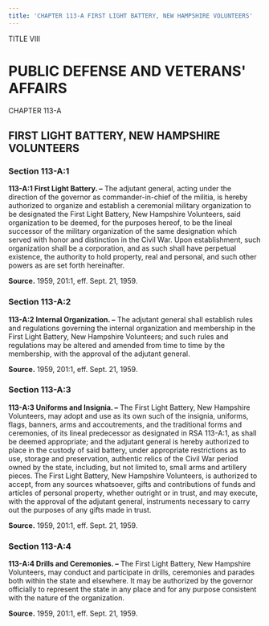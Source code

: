 ```yaml
---
title: 'CHAPTER 113-A FIRST LIGHT BATTERY, NEW HAMPSHIRE VOLUNTEERS'
---
```


TITLE VIII
                                             
PUBLIC DEFENSE AND VETERANS' AFFAIRS
====================================

CHAPTER 113-A
                                             
FIRST LIGHT BATTERY, NEW HAMPSHIRE VOLUNTEERS
---------------------------------------------

### Section 113-A:1

 **113-A:1 First Light Battery. –** The adjutant general, acting
under the direction of the governor as commander-in-chief of the
militia, is hereby authorized to organize and establish a ceremonial
military organization to be designated the First Light Battery, New
Hampshire Volunteers, said organization to be deemed, for the purposes
hereof, to be the lineal successor of the military organization of the
same designation which served with honor and distinction in the Civil
War. Upon establishment, such organization shall be a corporation, and
as such shall have perpetual existence, the authority to hold property,
real and personal, and such other powers as are set forth hereinafter.

**Source.** 1959, 201:1, eff. Sept. 21, 1959.

### Section 113-A:2

 **113-A:2 Internal Organization. –** The adjutant general shall
establish rules and regulations governing the internal organization and
membership in the First Light Battery, New Hampshire Volunteers; and
such rules and regulations may be altered and amended from time to time
by the membership, with the approval of the adjutant general.

**Source.** 1959, 201:1, eff. Sept. 21, 1959.

### Section 113-A:3

 **113-A:3 Uniforms and Insignia. –** The First Light Battery, New
Hampshire Volunteers, may adopt and use as its own such of the insignia,
uniforms, flags, banners, arms and accoutrements, and the traditional
forms and ceremonies, of its lineal predecessor as designated in RSA
113-A:1, as shall be deemed appropriate; and the adjutant general is
hereby authorized to place in the custody of said battery, under
appropriate restrictions as to use, storage and preservation, authentic
relics of the Civil War period owned by the state, including, but not
limited to, small arms and artillery pieces. The First Light Battery,
New Hampshire Volunteers, is authorized to accept, from any sources
whatsoever, gifts and contributions of funds and articles of personal
property, whether outright or in trust, and may execute, with the
approval of the adjutant general, instruments necessary to carry out the
purposes of any gifts made in trust.

**Source.** 1959, 201:1, eff. Sept. 21, 1959.

### Section 113-A:4

 **113-A:4 Drills and Ceremonies. –** The First Light Battery, New
Hampshire Volunteers, may conduct and participate in drills, ceremonies
and parades both within the state and elsewhere. It may be authorized by
the governor officially to represent the state in any place and for any
purpose consistent with the nature of the organization.

**Source.** 1959, 201:1, eff. Sept. 21, 1959.
